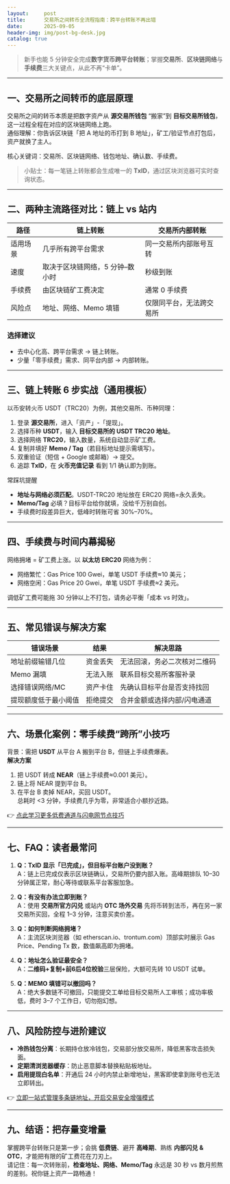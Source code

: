 ```yaml
---
layout:     post
title:      交易所之间转币全流程指南：跨平台转账不再出错
date:       2025-09-05
header-img: img/post-bg-desk.jpg
catalog: true
---
```


> 新手也能 5 分钟安全完成**数字货币跨平台转账**；掌握**交易所**、**区块链网络**与**手续费**三大关键点，从此不再“卡单”。

---

## 一、交易所之间转币的底层原理

交易所之间的转币本质是把数字资产从 **源交易所钱包** “搬家”到 **目标交易所钱包**，这一过程全程在对应的区块链网络上跑。  
通俗理解：你告诉区块链「把 A 地址的币打到 B 地址」，矿工/验证节点打包后，资产就换了主人。  

核心关键词：交易所、区块链网络、钱包地址、确认数、手续费。

> 小贴士：每一笔链上转账都会生成唯一的 **TxID**，通过区块浏览器可实时查询状态。

---

## 二、两种主流路径对比：链上 vs 站内

| 路径             | 链上转账                         | 交易所内部转账              |
|------------------|----------------------------------|-----------------------------|
| 适用场景         | 几乎所有跨平台需求               | 同一交易所内部账号互转      |
| 速度             | 取决于区块链网络，5 分钟–数小时   | 秒级到账                    |
| 手续费           | 由区块链矿工费决定               | 通常 0 手续费               |
| 风险点           | 地址、网络、Memo 填错            | 仅限同平台，无法跨交易所    |

### 选择建议
- 去中心化高、跨平台需求 → 链上转账。  
- 少量「零手续费」需求、同平台内部 → 内部转账。

---

## 三、链上转账 6 步实战（通用模板）

以币安转火币 USDT（TRC20）为例，其他交易所、币种同理：

1. 登录 **源交易所**，进入「资产」-「提现」。  
2. 选择币种 **USDT**，输入 **目标交易所的 USDT TRC20 地址**。  
3. 选择网络 **TRC20**，输入数量，系统自动显示矿工费。  
4. 复制并填好 **Memo / Tag**（若目标地址提示需填写）。  
5. 双重验证（短信 + Google 或邮箱）→ 提交。  
6. 追踪 **TxID**，在 **火币充值记录** 看到 1/1 确认即为到账。

常踩坑提醒  
- **地址与网络必须匹配**。USDT-TRC20 地址放在 ERC20 网络=永久丢失。  
- **Memo/Tag** 必填？目标平台给你就填，没给千万别自创。  
- 手续费时段差异巨大，低峰时转账可省 30%–70%。  

---

## 四、手续费与时间内幕揭秘

网络拥堵 = 矿工费上涨。以 **以太坊 ERC20** 网络为例：

- 网络繁忙：Gas Price 100 Gwei，单笔 USDT 手续费≈10 美元；  
- 网络空闲：Gas Price 20 Gwei，单笔 USDT 手续费≈2 美元。  

调低矿工费可能拖 30 分钟以上不打包，请务必平衡「成本 vs 时效」。

---

## 五、常见错误与解决方案

| 错误场景               | 结果          | 解决思路                         |
|------------------------|---------------|----------------------------------|
| 地址前缀输错几位        | 资金丢失      | 无法回滚，务必二次核对二维码      |
| Memo 漏填              | 无法入账      | 联系目标交易所客服补录            |
| 选择错误网络/MC         | 资产卡住      | 先确认目标平台是否支持找回        |
| 提现额度低于最小阈值    | 拒绝提交      | 合并金额或选择内部/闪电通道       |

---

## 六、场景化案例：零手续费“跨所”小技巧

背景：需把 **USDT** 从平台 A 搬到平台 B，但链上手续费爆表。  
**解决方案**  
1. 把 USDT 转成 **NEAR**（链上手续费≈0.001 美元）。  
2. 链上将 NEAR 提到平台 B。  
3. 在平台 B 卖掉 NEAR，买回 USDT。  
总耗时 <3 分钟，手续费几乎为零，非常适合小额抄近路。

👉 [点此学习更多低费通道与闪电网节点技巧](https://okxdog.com/)

---

## 七、FAQ：读者最常问

1. **Q：TxID 显示「已完成」，但目标平台账户没到账？**  
   A：链上已完成仅表示区块链确认，交易所仍要内部入账。高峰期排队 10–30 分钟属正常，耐心等待或联系平台客服加急。

2. **Q：有没有办法立即到账？**  
   A：使用 **交易所官方闪兑** 或站内 **OTC 场外交易** 先将币转到法币，再在另一家交易所买回，全程 1–3 分钟，注意买卖价差。

3. **Q：如何判断网络拥堵？**  
   A：主流区块浏览器（如 etherscan.io、trontum.com）顶部实时展示 Gas Price、Pending Tx 数，数值飙高即为拥堵。

4. **Q：地址怎么验证最安全？**  
   A：**二维码+复制+前6后4位校验**三层保险，大额可先转 10 USDT 试单。  
   
5. **Q：MEMO 填错可以撤回吗？**  
   A：绝大多数链不可撤回，只能提交工单给目标交易所人工审核；成功率极低，费时 3–7 个工作日，切勿抱幻想。

---

## 八、风险防控与进阶建议

- **冷热钱包分离**：长期持仓放冷钱包，交易部分放交易所，降低黑客攻击损失面。  
- **定期清浏览器缓存**：防止恶意脚本替换粘贴板地址。  
- **启用提现白名单**：开通后 24 小时内禁止新增地址，黑客即使拿到账号也无法立即转出。  

👉 [立即一站式管理多条链地址，开启交易安全增强模式](https://okxdog.com/)

---

## 九、结语：把存量变增量

掌握跨平台转账只是第一步；会挑 **低费链**、避开 **高峰期**、熟练 **内部闪兑 & OTC**，才能把有限的矿工费花在刀刃上。  
请记住：每一次转账前，**检查地址、网络、Memo/Tag** 永远是 30 秒 vs 数月煎熬的差别。祝你链上资产一路畅通！